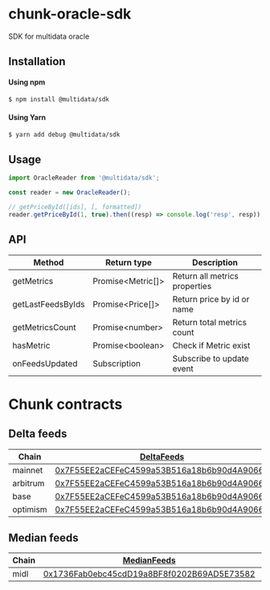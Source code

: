 # chunk-oracle-sdk

SDK for multidata oracle

## Installation

#### Using npm
```bash
$ npm install @multidata/sdk
```
#### Using Yarn
```bash
$ yarn add debug @multidata/sdk
```

## Usage

```js
import OracleReader from '@multidata/sdk';

const reader = new OracleReader();

// getPriceById([ids], [, formatted])
reader.getPriceById(1, true).then((resp) => console.log('resp', resp));
```

## API
| Method            | Return type       | Description                   |
|-------------------|-------------------|-------------------------------|
| getMetrics        | Promise<Metric[]> | Return all metrics properties |
| getLastFeedsByIds | Promise<Price[]>  | Return price by id or name    |
| getMetricsCount   | Promise\<number>  | Return total metrics count    |
| hasMetric         | Promise\<boolean> | Check if Metric exist         |
| onFeedsUpdated    | Subscription<Log> | Subscribe to update event     |
  
  
  
# Chunk contracts

## Delta feeds

| Chain    | [DeltaFeeds](https://github.com/chunklimo/validator/blob/main/contracts/DeltaFeeds.sol)                                          | [MultidataFeedsProxy](https://github.com/chunklimo/validator/blob/main/contracts/MultidataFeedsProxy.sol)                        | [UnitMultidataOracle](https://github.com/chunklimo/validator/blob/main/contracts/UnitMultidataOracle.sol)                        | [ChainlinkCompatibility](https://github.com/chunklimo/validator/blob/main/contracts/ChainlinkCompatibility.sol)                  | [Helper](https://github.com/chunklimo/validator/blob/main/contracts/Helper.sol)                                        |
|----------|----------------------------------------------------------------------------------------------------------------------------------|----------------------------------------------------------------------------------------------------------------------------------|----------------------------------------------------------------------------------------------------------------------------------|----------------------------------------------------------------------------------------------------------------------------------|------------------------------------------------------------------------------------------------------------------------|
| mainnet  | [0x7F55EE2aCEFeC4599a53B516a18b6b90d4A90663](https://etherscan.io/address/0x7F55EE2aCEFeC4599a53B516a18b6b90d4A90663)            | [0x11da6b6e5D62F0DC798933A926019e70Cbe5aB9a](https://etherscan.io/address/0x11da6b6e5D62F0DC798933A926019e70Cbe5aB9a)            | [0xd63bDDf50659ed7BFa75Fa13b12fEEbafA58B623](https://etherscan.io/address/0xd63bDDf50659ed7BFa75Fa13b12fEEbafA58B623)            | [0xea6E5D71A2211B511c62d5043598eDD8Ee413186](https://etherscan.io/address/0xea6E5D71A2211B511c62d5043598eDD8Ee413186)            | [0xB7600dFE45c64f31B49Df345E0E4cd2a0Cfb6d28](https://gnosisscan.io/address/0xB7600dFE45c64f31B49Df345E0E4cd2a0Cfb6d28) |
| arbitrum | [0x7F55EE2aCEFeC4599a53B516a18b6b90d4A90663](https://arbiscan.io/address/0x7F55EE2aCEFeC4599a53B516a18b6b90d4A90663)             | [0x11da6b6e5D62F0DC798933A926019e70Cbe5aB9a](https://arbiscan.io/address/0x11da6b6e5D62F0DC798933A926019e70Cbe5aB9a)             | [0xea6E5D71A2211B511c62d5043598eDD8Ee413186](https://arbiscan.io/address/0xea6E5D71A2211B511c62d5043598eDD8Ee413186)             | [0x56130c63B8929e311522F8b374B4c45Fa9B684ac](https://arbiscan.io/address/0x56130c63B8929e311522F8b374B4c45Fa9B684ac)             | [0x73669BAC0C407375A7f917420ac075CEEfE88e44](https://gnosisscan.io/address/0x73669BAC0C407375A7f917420ac075CEEfE88e44) |
| base     | [0x7F55EE2aCEFeC4599a53B516a18b6b90d4A90663](https://basescan.org/address/0x7F55EE2aCEFeC4599a53B516a18b6b90d4A90663)            | [0x11da6b6e5D62F0DC798933A926019e70Cbe5aB9a](https://basescan.org/address/0x11da6b6e5D62F0DC798933A926019e70Cbe5aB9a)            | [0xea6E5D71A2211B511c62d5043598eDD8Ee413186](https://basescan.org/address/0xea6E5D71A2211B511c62d5043598eDD8Ee413186)            | [0x56130c63B8929e311522F8b374B4c45Fa9B684ac](https://basescan.org/address/0x56130c63B8929e311522F8b374B4c45Fa9B684ac)            | [0x59d0374D4299a450054C005DC2CdcD32A842e1c1](https://gnosisscan.io/address/0x59d0374D4299a450054C005DC2CdcD32A842e1c1) |
| optimism | [0x7F55EE2aCEFeC4599a53B516a18b6b90d4A90663](https://optimistic.etherscan.io/address/0x7F55EE2aCEFeC4599a53B516a18b6b90d4A90663) | [0x11da6b6e5D62F0DC798933A926019e70Cbe5aB9a](https://optimistic.etherscan.io/address/0x11da6b6e5D62F0DC798933A926019e70Cbe5aB9a) | [0xea6E5D71A2211B511c62d5043598eDD8Ee413186](https://optimistic.etherscan.io/address/0xea6E5D71A2211B511c62d5043598eDD8Ee413186) | [0x56130c63B8929e311522F8b374B4c45Fa9B684ac](https://optimistic.etherscan.io/address/0x56130c63B8929e311522F8b374B4c45Fa9B684ac) | [0x79c5491c67ea6F21C74713dCF9e5b4CC1F5DA70B](https://gnosisscan.io/address/0x79c5491c67ea6F21C74713dCF9e5b4CC1F5DA70B) |


## Median feeds

| Chain | [MedianFeeds](https://github.com/chunklimo/validator/blob/main/contracts/MedianFeeds.sol)                                            | [MultidataFeedsProxy](https://github.com/chunklimo/validator/blob/main/contracts/MultidataFeedsProxy.sol)                            | [UnitMultidataOracle](https://github.com/chunklimo/validator/blob/main/contracts/UnitMultidataOracle.sol)                            | [ChainlinkCompatibility](https://github.com/chunklimo/validator/blob/main/contracts/ChainlinkCompatibility.sol)                      | [Helper](https://github.com/chunklimo/validator/blob/main/contracts/Helper.sol)                                                      |
|-------|--------------------------------------------------------------------------------------------------------------------------------------|--------------------------------------------------------------------------------------------------------------------------------------|--------------------------------------------------------------------------------------------------------------------------------------|--------------------------------------------------------------------------------------------------------------------------------------|--------------------------------------------------------------------------------------------------------------------------------------|
| midl  | [0x1736Fab0ebc45cdD19a8BF8f0202B69AD5E73582](https://blockscout.regtest.midl.xyz/address/0x1736Fab0ebc45cdD19a8BF8f0202B69AD5E73582) | [0xa2f8464888BD75c2cd9f2e161ef7258FD5164bFB](https://blockscout.regtest.midl.xyz/address/0xa2f8464888BD75c2cd9f2e161ef7258FD5164bFB) | [0x9985Dc95Da85479D508b883049b3bFadF25DdA98](https://blockscout.regtest.midl.xyz/address/0x9985Dc95Da85479D508b883049b3bFadF25DdA98) | [0x0c143313A958DbB89fE7b2eaCA1F7A7c3E3aF812](https://blockscout.regtest.midl.xyz/address/0x0c143313A958DbB89fE7b2eaCA1F7A7c3E3aF812) | [0xc03f3e0E97dB66a26898F56C7954b0e5a8069C7e](https://blockscout.regtest.midl.xyz/address/0xc03f3e0E97dB66a26898F56C7954b0e5a8069C7e) |



